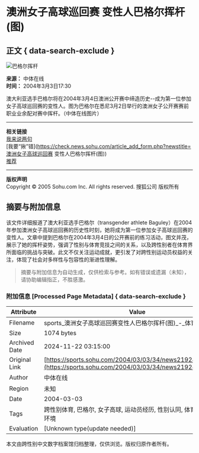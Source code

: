 # 澳洲女子高球巡回赛 变性人巴格尔挥杆(图)

## 正文 { data-search-exclude }


![巴格尔挥杆](https://photo.sohu.com/2004/03/03/34/Img219283463.jpg)

**来源：** 中体在线  
**时间：** 2004年3月3日17:30  

澳大利亚选手巴格尔将在2004年3月4日澳洲公开赛中缔造历史--成为第一位参加女子高球巡回赛的变性人。图为巴格尔在悉尼3月2日举行的澳洲女子公开赛赛前职业业余配对赛中挥杆。（中体在线图片）

---

**相关链接**  
[我来说两句](https://comment.news.sohu.com/comment/topic.jsp?id=219283439)  
[我要“揪”错](https://check.news.sohu.com/article_add_form.php?newstitle=澳洲女子高球巡回赛 变性人巴格尔挥杆\(图\))  
[推荐](https://dynamic.sohu.com/template/system/sendsms.jsp?TITLE=%B0%C4%D6%DE%C5%AE%D7%D3%B8%DF%C7%F2%D1%B2%BB%D8%C8%FC+%B1%E4%D0%D4%C8%CB%B0%CD%B8%F1%B6%FB%BB%D3%B8%CB%28%CD%BC%29&CLS=1&URL=https://sports.sohu.com/2004/03/03/34/news219283439.shtml)  

---

**版权声明**  
Copyright © 2005 Sohu.com Inc. All rights reserved. 搜狐公司 版权所有

## 摘要与附加信息

<!-- tcd_abstract -->
该文件详细报道了澳大利亚选手巴格尔（transgender athlete Baguley）在2004年参加澳洲女子高球巡回赛的历史性时刻，她将成为第一位参加女子高球巡回赛的变性人。文章中提到巴格尔在2004年3月4日的公开赛前的练习活动，图文并茂，展示了她的挥杆姿势，强调了性别与体育竞技之间的关系，以及跨性别者在体育界所面临的挑战与突破。此文不仅关注运动成就，更引发了对跨性别运动员权益的关注，体现了社会对多样性与包容性的渐进性理解。
<!-- tcd_abstract_end -->

> 摘要与附加信息为自动生成，仅供检索与参考。如有错误或遗漏（未知），请协助编辑指正，不胜感激。

### 附加信息 [Processed Page Metadata] { data-search-exclude }

| Attribute       | Value                                  |
|-----------------|----------------------------------------|
| Filename        | sports_澳洲女子高球巡回赛变性人巴格尔挥杆(图)_-_体育-_搜狐.md                             |
| Size            | 1074 bytes                           |
| Archived Date   | 2024-11-22 03:15:00                             |
| Original Link   | [https://sports.sohu.com/2004/03/03/34/news219283439.shtml](https://sports.sohu.com/2004/03/03/34/news219283439.shtml)                       |
| Author          | 中体在线                               |
| Region          | 未知                               |
| Date            | 2004-03-03                                 |
| Tags            | 跨性别体育, 巴格尔, 女子高球, 运动员经历, 性别认同, 体育与性别, 社会环境                                 |
| Evaluation            | [Unknown type(update needed)]                                 |
<!-- tcd_table_end -->

本文由跨性别中文数字档案馆归档整理，仅供浏览。版权归原作者所有。
